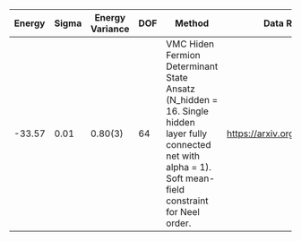 | Energy | Sigma | Energy Variance | DOF | Method                                                       | Data Repository                  |
|--------|-------|-----------------|-----|--------------------------------------------------------------|----------------------------------|
| -33.57 | 0.01  | 0.80(3)         | 64  | VMC Hiden Fermion Determinant State Ansatz (N_hidden = 16. Single hidden layer fully connected net with alpha = 1). Soft mean-field constraint for Neel order. | https://arxiv.org/abs/2111.10420 |
